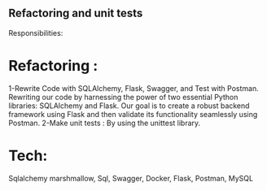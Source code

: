 ##  Refactoring and unit tests

Responsibilities:
# Refactoring : 
1-Rewrite Code with SQLAlchemy, Flask, Swagger, and Test with Postman. Rewriting our code by harnessing the power of two essential Python libraries: SQLAlchemy and Flask. Our goal is to create a robust
backend framework using Flask and then validate its functionality seamlessly using Postman.
2-Make unit tests : By using the unittest library.
# Tech: 
Sqlalchemy marshmallow, Sql, Swagger, Docker, Flask, Postman, MySQL
